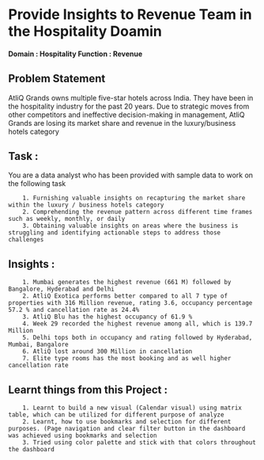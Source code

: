 # Provide Insights to Revenue Team in the Hospitality Doamin

#### Domain : Hospitality         Function : Revenue

## Problem Statement

AtliQ Grands owns multiple five-star hotels across India. They have been in the hospitality industry for the past 20 years. Due to strategic moves from other competitors and ineffective decision-making in management, AtliQ Grands are losing its market share and revenue in the luxury/business hotels category

## Task : 

You are a data analyst who has been provided with sample data to work on the following task

        1. Furnishing valuable insights on recapturing the market share within the luxury / business hotels category
        2. Comprehending the revenue pattern across different time frames such as weekly, monthly, or daily
        3. Obtaining valuable insights on areas where the business is struggling and identifying actionable steps to address those challenges
    
## Insights : 

        1. Mumbai generates the highest revenue (661 M) followed by Bangalore, Hyderabad and Delhi
        2. AtliQ Exotica performs better compared to all 7 type of properties with 316 Million revenue, rating 3.6, occupancy percentage 57.2 % and cancellation rate as 24.4%
        3. AtliQ Blu has the highest occupancy of 61.9 %
        4. Week 29 recorded the highest revenue among all, which is 139.7 Million
        5. Delhi tops both in occupancy and rating followed by Hyderabad, Mumbai, Bangalore
        6. AtliQ lost around 300 Million in cancellation
        7. Elite type rooms has the most booking and as well higher cancellation rate
    
## Learnt things from this Project : 

        1. Learnt to build a new visual (Calendar visual) using matrix table, which can be utilized for different purpose of analyze
        2. Learnt, how to use bookmarks and selection for different purposes. (Page navigation and clear filter button in the dashboard was achieved using bookmarks and selection
        3. Tried using color palette and stick with that colors throughout the dashboard
